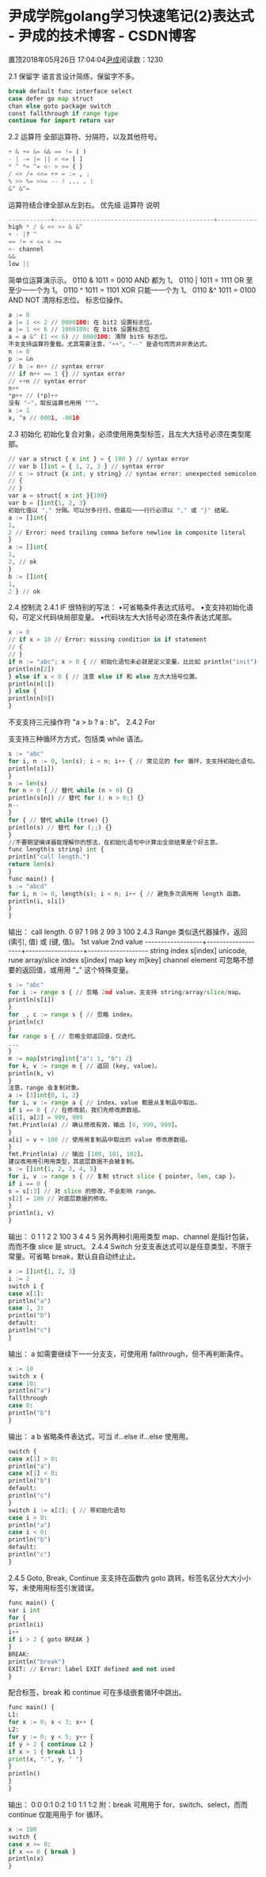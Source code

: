 
# 尹成学院golang学习快速笔记(2)表达式 - 尹成的技术博客 - CSDN博客

置顶2018年05月26日 17:04:04[尹成](https://me.csdn.net/yincheng01)阅读数：1230


2.1 保留字
语⾔言设计简练，保留字不多。
```python
break default func interface select
case defer go map struct
chan else goto package switch
const fallthrough if range type
continue for import return var
```

2.2 运算符
全部运算符、分隔符，以及其他符号。
```python
+ & += &= && == != ( )
- | -= |= || < <= [ ]
* ^ *= ^= <- > >= { }
/ << /= <<= ++ = := , ;
% >> %= >>= -- ! ... . :
&^ &^=
```

运算符结合律全部从左到右。
优先级 运算符 说明
```python
------------+---------------------------------------------+----------------------------
high * / & << >> & &^
+ - |? ^
== != < <= < >=
<- channel
&&
low ||
```

简单位运算演⽰示。
0110 & 1011 = 0010 AND 都为 1。
0110 | 1011 = 1111 OR ⾄至少⼀一个为 1。
0110 ^ 1011 = 1101 XOR 只能⼀一个为 1。
0110 &^ 1011 = 0100 AND NOT 清除标志位。
标志位操作。
```python
a := 0
a |= 1 << 2 // 0000100: 在 bit2 设置标志位。
a |= 1 << 6 // 1000100: 在 bit6 设置标志位
a = a &^ (1 << 6) // 0000100: 清除 bit6 标志位。
不⽀支持运算符重载。尤其需要注意，"++"、"--" 是语句⽽而⾮非表达式。
n := 0
p := &n
// b := n++ // syntax error
// if n++ == 1 {} // syntax error
// ++n // syntax error
n++
*p++ // (*p)++
没有 "~"，取反运算也⽤用 "^"。
x := 1
x, ^x // 0001, -0010
```

2.3 初始化
初始化复合对象，必须使⽤用类型标签，且左⼤大括号必须在类型尾部。
```python
// var a struct { x int } = { 100 } // syntax error
// var b []int = { 1, 2, 3 } // syntax error
// c := struct {x int; y string} // syntax error: unexpected semicolon or newline
// {
// }
var a = struct{ x int }{100}
var b = []int{1, 2, 3}
初始化值以 "," 分隔。可以分多⾏行，但最后⼀一⾏行必须以 "," 或 "}" 结尾。
a := []int{
1,
2 // Error: need trailing comma before newline in composite literal
}
a := []int{
1,
2, // ok
}
b := []int{
1,
2 } // ok
```
2.4 控制流
2.4.1 IF
很特别的写法：
•可省略条件表达式括号。
•⽀支持初始化语句，可定义代码块局部变量。
•代码块左⼤大括号必须在条件表达式尾部。
```python
x := 0
// if x > 10 // Error: missing condition in if statement
// {
// }
if n := "abc"; x > 0 { // 初始化语句未必就是定义变量，⽐比如 println("init") 也是可以的。
println(n[2])
} else if x < 0 { // 注意 else if 和 else 左⼤大括号位置。
println(n[1])
} else {
println(n[0])
}
```

不⽀支持三元操作符 "a > b ? a : b"。
2.4.2 For

⽀支持三种循环⽅方式，包括类 while 语法。
```python
s := "abc"
for i, n := 0, len(s); i < n; i++ { // 常⻅见的 for 循环，⽀支持初始化语句。
println(s[i])
}
n := len(s)
for n > 0 { // 替代 while (n > 0) {}
println(s[n]) // 替代 for (; n > 0;) {}
n--
}
for { // 替代 while (true) {}
println(s) // 替代 for (;;) {}
}
//不要期望编译器能理解你的想法，在初始化语句中计算出全部结果是个好主意。
func length(s string) int {
println("call length.")
return len(s)
}
func main() {
s := "abcd"
for i, n := 0, length(s); i < n; i++ { // 避免多次调⽤用 length 函数。
println(i, s[i])
}
}
```

输出：
call length.
0 97
1 98
2 99
3 100
2.4.3 Range
类似迭代器操作，返回 (索引, 值) 或 (键, 值)。
1st value 2nd value
------------------+-------------------+------------------+-------------------
string index s[index] unicode, rune
array/slice index s[index]
map key m[key]
channel element
可忽略不想要的返回值，或⽤用 "_" 这个特殊变量。
```python
s := "abc"
for i := range s { // 忽略 2nd value，⽀支持 string/array/slice/map。
println(s[i])
}
for _, c := range s { // 忽略 index。
println(c)
}
for range s { // 忽略全部返回值，仅迭代。
...
}
m := map[string]int{"a": 1, "b": 2}
for k, v := range m { // 返回 (key, value)。
println(k, v)
}
注意，range 会复制对象。
a := [3]int{0, 1, 2}
for i, v := range a { // index、value 都是从复制品中取出。
if i == 0 { // 在修改前，我们先修改原数组。
a[1], a[2] = 999, 999
fmt.Println(a) // 确认修改有效，输出 [0, 999, 999]。
}
a[i] = v + 100 // 使⽤用复制品中取出的 value 修改原数组。
}
fmt.Println(a) // 输出 [100, 101, 102]。
建议改⽤用引⽤用类型，其底层数据不会被复制。
s := []int{1, 2, 3, 4, 5}
for i, v := range s { // 复制 struct slice { pointer, len, cap }。
if i == 0 {
s = s[:3] // 对 slice 的修改，不会影响 range。
s[2] = 100 // 对底层数据的修改。
}
println(i, v)
}
```

输出：
0 1
1 2
2 100
3 4
4 5
另外两种引⽤用类型 map、channel 是指针包装，⽽而不像 slice 是 struct。
2.4.4 Switch
分⽀支表达式可以是任意类型，不限于常量。可省略 break，默认⾃自动终⽌止。
```python
x := []int{1, 2, 3}
i := 2
switch i {
case x[1]:
println("a")
case 1, 3:
println("b")
default:
println("c")
}
```

输出：
a
如需要继续下⼀一分⽀支，可使⽤用 fallthrough，但不再判断条件。
```python
x := 10
switch x {
case 10:
println("a")
fallthrough
case 0:
println("b")
}
```

输出：
a
b
省略条件表达式，可当 if...else if...else 使⽤用。
```python
switch {
case x[1] > 0:
println("a")
case x[1] < 0:
println("b")
default:
println("c")
}
switch i := x[2]; { // 带初始化语句
case i > 0:
println("a")
case i < 0:
println("b")
default:
println("c")
}
```

2.4.5 Goto, Break, Continue
⽀支持在函数内 goto 跳转。标签名区分⼤大⼩小写，未使⽤用标签引发错误。
```python
func main() {
var i int
for {
println(i)
i++
if i > 2 { goto BREAK }
}
BREAK:
println("break")
EXIT: // Error: label EXIT defined and not used
}
```

配合标签，break 和 continue 可在多级嵌套循环中跳出。
```python
func main() {
L1:
for x := 0; x < 3; x++ {
L2:
for y := 0; y < 5; y++ {
if y > 2 { continue L2 }
if x > 1 { break L1 }
print(x, ":", y, " ")
}
println()
}
}
```

输出：
0:0 0:1 0:2
1:0 1:1 1:2
附：break 可⽤用于 for、switch、select，⽽而 continue 仅能⽤用于 for 循环。
```python
x := 100
switch {
case x >= 0:
if x == 0 { break }
println(x)
}
```


